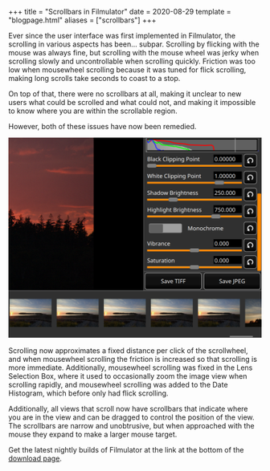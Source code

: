 +++
title = "Scrollbars in Filmulator"
date = 2020-08-29
template = "blogpage.html"
aliases = ["scrollbars"]
+++

Ever since the user interface was first implemented in Filmulator, the scrolling in various aspects has been... subpar. Scrolling by flicking with the mouse was always fine, but scrolling with the mouse wheel was jerky when scrolling slowly and uncontrollable when scrolling quickly. Friction was too low when mousewheel scrolling because it was tuned for flick scrolling, making long scrolls take seconds to coast to a stop.

On top of that, there were no scrollbars at all, making it unclear to new users what could be scrolled and what could not, and making it impossible to know where you are within the scrollable region.

However, both of these issues have now been remedied.

![Filmulator scrollbar illustration](/images/screenshots/0.9_scrollbars.png)

Scrolling now approximates a fixed distance per click of the scrollwheel, and when mousewheel scrolling the friction is increased so that scrolling is more immediate. Additionally, mousewheel scrolling was fixed in the Lens Selection Box, where it used to occasionally zoom the image view when scrolling rapidly, and mousewheel scrolling was added to the Date Histogram, which before only had flick scrolling.

Additionally, all views that scroll now have scrollbars that indicate where you are in the view and can be dragged to control the position of the view. The scrollbars are narrow and unobtrusive, but when approached with the mouse they expand to make a larger mouse target.

Get the latest nightly builds of Filmulator at the link at the bottom of the [download page](/download).
